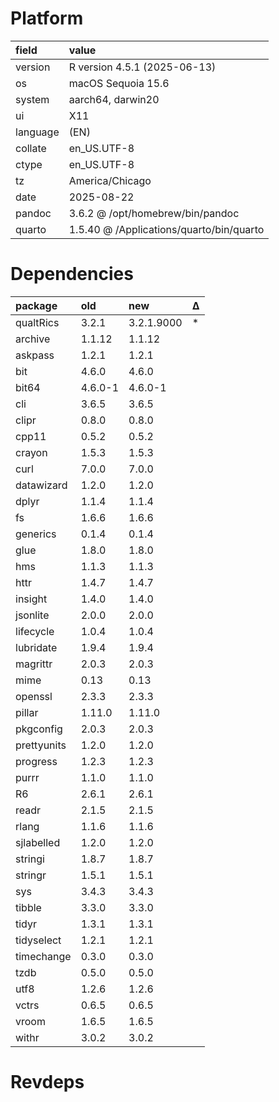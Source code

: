 # Platform

|field    |value                                    |
|:--------|:----------------------------------------|
|version  |R version 4.5.1 (2025-06-13)             |
|os       |macOS Sequoia 15.6                       |
|system   |aarch64, darwin20                        |
|ui       |X11                                      |
|language |(EN)                                     |
|collate  |en_US.UTF-8                              |
|ctype    |en_US.UTF-8                              |
|tz       |America/Chicago                          |
|date     |2025-08-22                               |
|pandoc   |3.6.2 @ /opt/homebrew/bin/pandoc         |
|quarto   |1.5.40 @ /Applications/quarto/bin/quarto |

# Dependencies

|package     |old     |new        |Δ  |
|:-----------|:-------|:----------|:--|
|qualtRics   |3.2.1   |3.2.1.9000 |*  |
|archive     |1.1.12  |1.1.12     |   |
|askpass     |1.2.1   |1.2.1      |   |
|bit         |4.6.0   |4.6.0      |   |
|bit64       |4.6.0-1 |4.6.0-1    |   |
|cli         |3.6.5   |3.6.5      |   |
|clipr       |0.8.0   |0.8.0      |   |
|cpp11       |0.5.2   |0.5.2      |   |
|crayon      |1.5.3   |1.5.3      |   |
|curl        |7.0.0   |7.0.0      |   |
|datawizard  |1.2.0   |1.2.0      |   |
|dplyr       |1.1.4   |1.1.4      |   |
|fs          |1.6.6   |1.6.6      |   |
|generics    |0.1.4   |0.1.4      |   |
|glue        |1.8.0   |1.8.0      |   |
|hms         |1.1.3   |1.1.3      |   |
|httr        |1.4.7   |1.4.7      |   |
|insight     |1.4.0   |1.4.0      |   |
|jsonlite    |2.0.0   |2.0.0      |   |
|lifecycle   |1.0.4   |1.0.4      |   |
|lubridate   |1.9.4   |1.9.4      |   |
|magrittr    |2.0.3   |2.0.3      |   |
|mime        |0.13    |0.13       |   |
|openssl     |2.3.3   |2.3.3      |   |
|pillar      |1.11.0  |1.11.0     |   |
|pkgconfig   |2.0.3   |2.0.3      |   |
|prettyunits |1.2.0   |1.2.0      |   |
|progress    |1.2.3   |1.2.3      |   |
|purrr       |1.1.0   |1.1.0      |   |
|R6          |2.6.1   |2.6.1      |   |
|readr       |2.1.5   |2.1.5      |   |
|rlang       |1.1.6   |1.1.6      |   |
|sjlabelled  |1.2.0   |1.2.0      |   |
|stringi     |1.8.7   |1.8.7      |   |
|stringr     |1.5.1   |1.5.1      |   |
|sys         |3.4.3   |3.4.3      |   |
|tibble      |3.3.0   |3.3.0      |   |
|tidyr       |1.3.1   |1.3.1      |   |
|tidyselect  |1.2.1   |1.2.1      |   |
|timechange  |0.3.0   |0.3.0      |   |
|tzdb        |0.5.0   |0.5.0      |   |
|utf8        |1.2.6   |1.2.6      |   |
|vctrs       |0.6.5   |0.6.5      |   |
|vroom       |1.6.5   |1.6.5      |   |
|withr       |3.0.2   |3.0.2      |   |

# Revdeps

